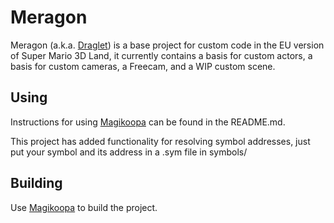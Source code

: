 # Meragon

Meragon (a.k.a. [Draglet](https://www.mariowiki.com/Draglet)) is a base project for custom code in the EU version of Super Mario 3D Land, it currently contains a basis for custom actors, a basis for custom cameras, a Freecam, and a WIP custom scene.

## Using

Instructions for using [Magikoopa](https://github.com/fruityloops1/Magikoopa) can be found in the README.md.

This project has added functionality for resolving symbol addresses, just put your symbol and its address in a .sym file in symbols/

## Building

Use [Magikoopa](https://github.com/fruityloops1/Magikoopa) to build the project.